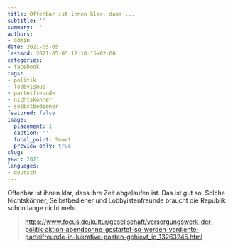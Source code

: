 ```yaml
---
title: Offenbar ist ihnen klar, dass ...
subtitle: ''
summary: ''
authors:
- admin
date: 2021-05-05
lastmod: 2021-05-05 12:18:15+02:00
categories:
- facebook
tags:
- politik
- lobbyismus
- parteifreunde
- nichtskönner
- selbstbediener
featured: false
image:
  placement: 1
  caption: ''
  focal_point: Smart
  preview_only: true
slug: ''
year: 2021
languages:
- deutsch
---
```


Offenbar ist ihnen klar, dass ihre Zeit abgelaufen ist. Das ist gut so. Solche Nichtskönner, Selbstbediener und Lobbyistenfreunde braucht die Republik schon lange nicht mehr.
> https://www.focus.de/kultur/gesellschaft/versorgungswerk-der-politik-aktion-abendsonne-gestartet-so-werden-verdiente-parteifreunde-in-lukrative-posten-gehievt_id_13263245.html